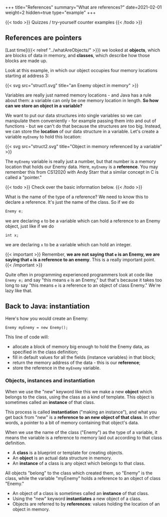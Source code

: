 +++
title="References"
summary="What are references?"
date=2021-02-01
weight=2
hidden=true
type="example"
+++

{{< todo >}}
Quizzes / try-yourself counter examples
{{< /todo >}}


## References are pointers
[Last time]({{< relref "../whatAreObjects/" >}}) we looked at **objects**, which are
blocks of data in memory, and **classes**, which describe how those blocks
are made up.

Look at this example, in which our object occupies four memory locations
starting at address 3:

{{< svg src="struct1.svg" title="an Enemy object in memory" >}}

Variables are really just named memory locations - and Java has a rule about them:
a variable can only be one memory location in length. **So how can we store an object
in a variable?**

We want to put our data structures into single variables so we can manipulate them
conveniently - for example passing them into and out of functions -
but we can't do that because the
structures are too big. 
Instead, we can store the **location** of our data structure in a variable.
Let's create a variable ```myEnemy``` to hold this location:

{{< svg src="struct2.svg" title="Object in memory referenced by a variable" >}}

The ```myEnemy``` variable is really just a number, but that number is 
a memory location that holds our Enemy data. Here, ```myEnemy``` is a
**reference**. You may remember this from CS12020 with Andy Starr that
a similar concept in C is called a "pointer."

{{< todo >}}
Check over the basic information below.
{{< /todo >}}

What is the name of the type of a reference? We need to know this to declare
a reference. It's just the name of the class. So if we do
```java
Enemy e;
```
we are declaring ```e``` to be a variable which can hold a reference
to an Enemy object, just like if we do
```
int x;
```
we are declaring ```x``` to be a variable which can hold an integer.

{{< important >}}
Remember, **we are not saying that ```e``` is an Enemy, we are saying
that ```e``` is a reference to an enemy**. This is a really important
point.
{{< /important >}}

Quite often in programming
experienced programmers look at code like
```Enemy e;```
and say "this means ```e``` is an Enemy," but that's because it takes
too long to say "this means ```e``` is a reference to an object of
class Enemy." We're lazy like that.



## Back to Java: instantiation

Here's how you would create an Enemy:
```
Enemy myEnemy = new Enemy();
```
This line of code will:
* allocate a block of memory big enough to hold the Enemy data, as specified
in the class definition;
* fill in default values for all the fields (instance variables) in that
block;
* return the memory address of the data - this is our **reference**;
* store the reference in the ```myEnemy``` variable.

### Objects, instances and instantiation
When we use the "new" keyword like this we make a new **object** which
belongs to the class, using the class as a kind of template. This object
is sometimes called an **instance** of that class.

This process is called **instantiation** ("making an instance"),
and what you get back
from "new" is a **reference to an new object of that class**. In
other words, a pointer to a bit of memory containing that object's data.

When we use the name of the class ("Enemy") as the type of a variable,
it means the variable is a reference to memory laid out according to
that class definition.

* A **class** is a blueprint or template for creating objects.
* An **object** is an actual data structure in memory.
* An **instance** of a class is any object which belongs to that class.

All objects "belong" to the class which created them, so "Enemy" is the class,
while the variable "myEnemy" holds a reference to an object of class "Enemy."

* An object of a class is sometimes called an **instance** of that class.
* Using the "new" keyword **instantiates** a new object of a class.
* Objects are referred to by **references**: values
holding the location of an object in memory.
